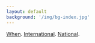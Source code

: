 ```yaml
---
layout: default
background: '/img/bg-index.jpg'
---
```


[When](./when.md).
[International](./international.md).
[National](./national.md).
